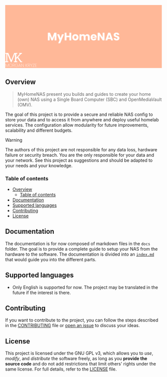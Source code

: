 ![screenshot](./docs/assets/img/presentation.png)

## Overview

> MyHomeNAS present you builds and guides to create your home (own) NAS using a Single Board Computer (SBC) and OpenMediaVault (OMV).

The goal of this project is to provide a secure and reliable NAS config to store your data and to access it from anywhere and deploy useful homelab services. The configuration allow modularity for future improvements, scalability and different budgets.

> [!WARNING]
> The authors of this project are not responsible for any data loss, hardware failure or security breach. You are the only responsible for your data and your network. See this project as suggestions and should be adapted to your needs and your knowledge.

### Table of contents

- [Overview](#overview)
  - [Table of contents](#table-of-contents)
- [Documentation](#documentation)
- [Supported languages](#supported-languages)
- [Contributing](#contributing)
- [License](#license)

## Documentation

The documentation is for now composed of markdown files in the `docs` folder. The goal is to provide a complete guide to setup your NAS from the hardware to the software. The documentation is divided into an [`index.md`](./docs/index.md) that would guide you into the different parts.

## Supported languages

- Only English is supported for now. The project may be translated in the future if the interest is there.

## Contributing

If you want to contribute to the project, you can follow the steps described in the [CONTRIBUTING](./.github/CONTRIBUTING.md) file or [open an issue](https://github.com/MorganKryze/MyHomeNAS/issues) to discuss your ideas.

## License

This project is licensed under the GNU GPL v3, which allows you to _use_, _modify_, and _distribute_ the software freely, as long as you **provide the source code** and do not add restrictions that limit others' rights under the same license. For full details, refer to the [LICENSE](LICENSE) file.

